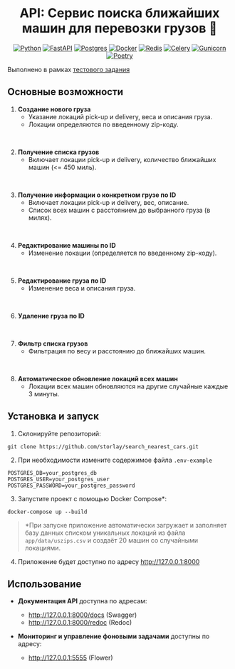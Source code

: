 <h1 align="center">API: Сервис поиска ближайших машин для перевозки грузов 🚚</h1>

<div align="center">

[![Python](https://img.shields.io/badge/python-3670A0?style=for-the-badge&logo=python&logoColor=ffdd54)](https://www.python.org/)
[![FastAPI](https://img.shields.io/badge/FastAPI-009688?style=for-the-badge&logo=fastapi&logoColor=white)](https://fastapi.tiangolo.com/)
[![Postgres](https://img.shields.io/badge/postgres-%23316192.svg?style=for-the-badge&logo=postgresql&logoColor=white)](https://www.postgresql.org/)
[![Docker](https://img.shields.io/badge/docker-%230db7ed.svg?style=for-the-badge&logo=docker&logoColor=white)](https://www.docker.com/)
[![Redis](https://img.shields.io/badge/redis-%23DD0031.svg?style=for-the-badge&logo=redis&logoColor=white)](https://redis.io/)
[![Celery](https://img.shields.io/badge/celery-%23a9cc54.svg?style=for-the-badge&logo=celery&logoColor=ddf4a4)](http://www.celeryproject.org/)
[![Gunicorn](https://img.shields.io/badge/gunicorn-%298729.svg?style=for-the-badge&logo=gunicorn&logoColor=white)](https://gunicorn.org/)
[![Poetry](https://img.shields.io/badge/Poetry-%233B82F6.svg?style=for-the-badge&logo=poetry&logoColor=0B3D8D)](https://python-poetry.org/)


</div>

Выполнено в рамках [тестового задания](https://storlay.notion.site/web-Python-38a5c9972a2c47fd8c5261084f4421d8?pvs=4)

## Основные возможности

1. **Создание нового груза**
    - Указание локаций pick-up и delivery, веса и описания груза.
    - Локации определяются по введенному zip-коду.

<br>

2. **Получение списка грузов**
    - Включает локации pick-up и delivery, количество ближайших машин (<= 450 миль).

<br>

3. **Получение информации о конкретном грузе по ID**
    - Включает локации pick-up и delivery, вес, описание.
    - Список всех машин с расстоянием до выбранного груза (в милях).

<br>

4. **Редактирование машины по ID**
    - Изменение локации (определяется по введенному zip-коду).

<br>

5. **Редактирование груза по ID**
    - Изменение веса и описания груза.

<br>

6. **Удаление груза по ID**

<br>

7. **Фильтр списка грузов**
    - Фильтрация по весу и расстоянию до ближайших машин.

<br>

8. **Автоматическое обновление локаций всех машин**
    - Локации всех машин обновляются на другие случайные каждые 3 минуты.

## Установка и запуск

1. Склонируйте репозиторий:

```
git clone https://github.com/storlay/search_nearest_cars.git
```

2. При необходимости измените содержимое файла `.env-example`

```
POSTGRES_DB=your_postgres_db
POSTGRES_USER=your_postgres_user
POSTGRES_PASSWORD=your_postgres_password
```

3. Запустите проект с помощью Docker Compose*:

```
docker-compose up --build
```

> *При запуске приложение автоматически загружает и заполняет базу данных списком уникальных локаций
> из файла `app/data/uszips.csv` и создаёт 20 машин со случайными локациями.

4. Приложение будет доступно по адресу http://127.0.0.1:8000

## Использование

- **Документация API** доступна по адресам:
    - http://127.0.0.1:8000/docs (Swagger)
    - http://127.0.0.1:8000/redoc (Redoc)

- **Мониторинг и управление фоновыми задачами** доступны по адресу:
    - http://127.0.0.1:5555 (Flower)
